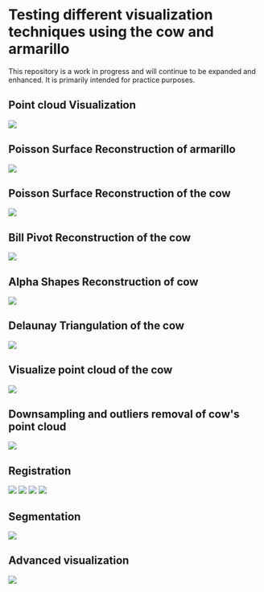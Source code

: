 # Testing different visualization techniques using the cow and armarillo

This repository is a work in progress and will continue to be expanded and enhanced. It is
primarily intended for practice purposes.


## Point cloud Visualization

<img src="images/cow.png">


## Poisson Surface Reconstruction of armarillo

<img src="images/armarillo_rec.png">

## Poisson Surface Reconstruction of the cow

<img src="images/cow_rec.png">

## Bill Pivot Reconstruction of the cow

<img src="images/cow_ball_pivot.png">

## Alpha Shapes Reconstruction of cow

<img src="images/cow_alpha_shapes.png">

## Delaunay Triangulation of the cow

<img src="images/cow_delaunay.png">

## Visualize point cloud of the cow

<img src="images/cow_visualized.png">

## Downsampling and outliers removal of cow's point cloud

<img src="images/cow_downsampling_outliers_remove.png">

## Registration
<img src="images/cow_registration.png">
<img src="images/cow_registration2.png">
<img src="images/cow_registration3.png">
<img src="images/cow_registration4.png">

## Segmentation

<img src="images/cow_segmentation.png">

## Advanced visualization

<img src="images/cow_advanced_visualization.png">





